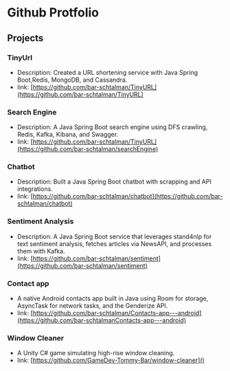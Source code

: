 # Github Protfolio

## Projects
### TinyUrl
- Description: Created a URL shortening service with Java Spring Boot,Redis,
MongoDB, and Cassandra.
- link: [https://github.com/bar-schtalman/TinyURL](https://github.com/bar-schtalman/TinyURL)

### Search Engine
- Description: A Java Spring Boot search engine using DFS crawling, Redis,
Kafka, Kibana, and Swagger.
- link: [https://github.com/bar-schtalman/TinyURL](https://github.com/bar-schtalman/searchEngine)

### Chatbot
- Description: Built a Java Spring Boot chatbot with scrapping and API integrations.
- link: [https://github.com/bar-schtalman/chatbot](https://github.com/bar-schtalman/chatbot)

### Sentiment Analysis
- Description: A Java Spring Boot service that leverages stand4nlp for 
text sentiment analysis, fetches articles via NewsAPI, and processes them 
with Kafka.
- link: [https://github.com/bar-schtalman/sentiment](https://github.com/bar-schtalman/sentiment)

### Contact app
- A native Android contacts app built in Java using Room for storage, AsyncTask for network tasks, and the Genderize API.
- link: [https://github.com/bar-schtalman/Contacts-app---android](https://github.com/bar-schtalmanContacts-app---android)  

### Window Cleaner
-  A Unity C# game simulating high-rise window cleaning.
- link: [https://github.com/GameDev-Tommy-Bar/window-cleaner]()
